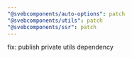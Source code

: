 ```yaml
---
"@svebcomponents/auto-options": patch
"@svebcomponents/utils": patch
"@svebcomponents/ssr": patch
---
```


fix: publish private utils dependency
